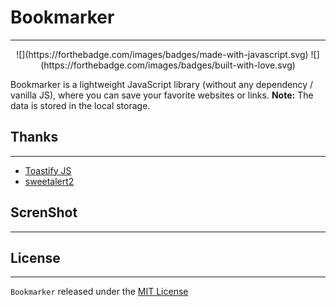 # Bookmarker
----
<p align="center">
![](https://forthebadge.com/images/badges/made-with-javascript.svg)  ![](https://forthebadge.com/images/badges/built-with-love.svg)
</p>

Bookmarker is a lightweight JavaScript library (without any dependency / vanilla JS), where you can save your favorite websites or links.
**Note:** The data is stored in the local storage.
## Thanks
---
- [Toastify JS](https://github.com/apvarun/toastify-js/)
- [sweetalert2](https://github.com/sweetalert2/sweetalert2)
## ScrenShot
----

## License
----
`Bookmarker` released under the [MIT License](https://opensource.org/licenses/MIT)
